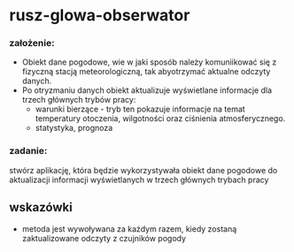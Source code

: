 # rusz-glowa-obserwator

### założenie:
- Obiekt dane pogodowe, wie w jaki sposób należy komuniikować się z fizyczną stacją meteorologiczną, tak abyotrzymać aktualne odczyty danych. 
- Po otryzmaniu danych obiekt aktualizuje wyświetlane informacje dla trzech głównych trybów pracy:
  - warunki bierzące - tryb ten pokazuje informacje na temat temperatury otoczenia, wilgotności oraz ciśnienia atmosferycznego.
  - statystyka,
  prognoza

### zadanie:
stwórz aplikację, która będzie wykorzystywała obiekt dane pogodowe do aktualizacji informacji wyświetlanych w trzech głównych trybach pracy

## wskazówki
 - metoda jest wywoływana za każdym razem, kiedy zostaną zaktualizowane odczyty z czujników pogody